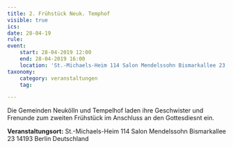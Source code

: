 ```yaml
---
title: 2. Frühstück Neuk. Temphof
visible: true
ics: 
date: 28-04-19
rule: 
event:
	start: 28-04-2019 12:00
	end: 28-04-2019 16:00
	location: 'St.-Michaels-Heim 114 Salon Mendelssohn Bismarkallee 23 14193 Berlin Deutschland'
taxonomy:
	category: veranstaltungen
	tag: 

---
```

Die Gemeinden Neukölln und Tempelhof laden ihre Geschwister und Frenunde zum zweiten Frühstück im Anschluss an den Gottesdiesnt ein.


**Veranstaltungsort:** St.-Michaels-Heim
114 Salon Mendelssohn
Bismarkallee 23
14193 Berlin
Deutschland

